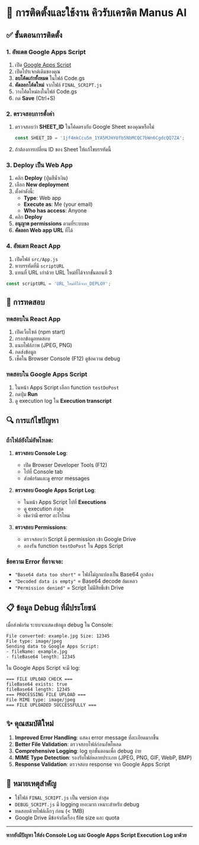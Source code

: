 # 🚀 การติดตั้งและใช้งาน คิวรับเครดิต Manus AI

## ✅ ขั้นตอนการติดตั้ง

### 1. อัพเดต Google Apps Script

1. เปิด [Google Apps Script](https://script.google.com)
2. เปิดโปรเจกต์เดิมของคุณ
3. **ลบโค้ดเก่าทั้งหมด** ในไฟล์ Code.gs
4. **คัดลอกโค้ดใหม่** จากไฟล์ `FINAL_SCRIPT.js`
5. วางโค้ดใหม่ลงในไฟล์ Code.gs
6. กด **Save** (Ctrl+S)

### 2. ตรวจสอบการตั้งค่า

1. ตรวจสอบว่า **SHEET_ID** ในโค้ดตรงกับ Google Sheet ของคุณหรือไม่
   ```javascript
   const SHEET_ID = '1jf4mkCcu5m_1YA5MJHYUfb5NbMCQC7bWn6CgdcQQ7ZA';
   ```

2. ถ้าต้องการเปลี่ยน ID ของ Sheet ให้แก้ไขบรรทัดนี้

### 3. Deploy เป็น Web App

1. คลิก **Deploy** (ปุ่มสีน้ำเงิน)
2. เลือก **New deployment**
3. ตั้งค่าดังนี้:
   - **Type**: Web app
   - **Execute as**: Me (your email)
   - **Who has access**: Anyone
4. คลิก **Deploy**
5. **อนุญาต permissions** ตามที่ระบบขอ
6. **คัดลอก Web app URL** ที่ได้

### 4. อัพเดท React App

1. เปิดไฟล์ `src/App.js`
2. หาบรรทัดที่มี `scriptURL`
3. แทนที่ URL เก่าด้วย URL ใหม่ที่ได้จากขั้นตอนที่ 3

```javascript
const scriptURL = 'URL_ใหม่ที่ได้จาก_DEPLOY';
```

## 🧪 การทดสอบ

### ทดสอบใน React App
1. เปิดเว็บไซต์ (npm start)
2. กรอกข้อมูลทดสอบ
3. แนบไฟล์ภาพ (JPEG, PNG)
4. กดส่งข้อมูล
5. เช็คใน Browser Console (F12) ดูข้อความ debug

### ทดสอบใน Google Apps Script
1. ในหน้า Apps Script เลือก function `testDoPost`
2. กดปุ่ม **Run**
3. ดู execution log ใน **Execution transcript**

## 🔍 การแก้ไขปัญหา

### ถ้าไฟล์ยังไม่อัพโหลด:

1. **ตรวจสอบ Console Log**:
   - เปิด Browser Developer Tools (F12)
   - ไปที่ Console tab
   - ส่งฟอร์มและดู error messages

2. **ตรวจสอบ Google Apps Script Log**:
   - ในหน้า Apps Script ไปที่ **Executions**
   - ดู execution ล่าสุด
   - เช็คว่ามี error อะไรไหม

3. **ตรวจสอบ Permissions**:
   - ตรวจสอบว่า Script มี permission เข้า Google Drive
   - ลองรัน function `testDoPost` ใน Apps Script

### ข้อความ Error ที่อาจเจอ:

- `"Base64 data too short"` = ไฟล์ไม่ถูกแปลงเป็น Base64 ถูกต้อง
- `"Decoded data is empty"` = Base64 decode ล้มเหลว
- `"Permission denied"` = Script ไม่มีสิทธิ์เข้า Drive

## 📋 ข้อมูล Debug ที่มีประโยชน์

เมื่อส่งฟอร์ม ระบบจะแสดงข้อมูล debug ใน Console:

```
File converted: example.jpg Size: 12345
File type: image/jpeg
Sending data to Google Apps Script:
- fileName: example.jpg
- fileBase64 length: 12345
```

ใน Google Apps Script จะมี log:
```
=== FILE UPLOAD CHECK ===
fileBase64 exists: true
fileBase64 length: 12345
=== PROCESSING FILE UPLOAD ===
File MIME type: image/jpeg
=== FILE UPLOADED SUCCESSFULLY ===
```

## ✨ คุณสมบัติใหม่

1. **Improved Error Handling**: แสดง error message ที่ละเอียดมากขึ้น
2. **Better File Validation**: ตรวจสอบไฟล์ก่อนอัพโหลด
3. **Comprehensive Logging**: log ทุกขั้นตอนเพื่อ debug ง่าย
4. **MIME Type Detection**: รองรับไฟล์หลายประเภท (JPEG, PNG, GIF, WebP, BMP)
5. **Response Validation**: ตรวจสอบ response จาก Google Apps Script

## 🎯 หมายเหตุสำคัญ

- ใช้ไฟล์ `FINAL_SCRIPT.js` เป็น version ล่าสุด
- `DEBUG_SCRIPT.js` มี logging เยอะมาก เหมาะสำหรับ debug
- ทดสอบด้วยไฟล์เล็กๆ ก่อน (< 1MB)
- Google Drive มีข้อจำกัดเรื่อง file size และ quota

---
**หากยังมีปัญหา ให้ส่ง Console Log และ Google Apps Script Execution Log มาด้วย**